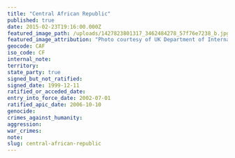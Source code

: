 ```yaml
---
title: "Central African Republic"
published: true
date: 2015-02-23T19:16:00.000Z
featured_image_path: /uploads/1427823801317_3462484278_57f76e7238_b.jpg
featured_image_attribution: "Photo courtesy of UK Department of International Development "
geocode: CAF
iso_code: CF
internal_note:
territory:
state_party: true
signed_but_not_ratified:
signed_date: 1999-12-11
ratified_or_acceded_date:
entry_into_force_date: 2002-07-01
ratified_apic_date: 2006-10-10
genocide:
crimes_against_humanity:
aggression:
war_crimes:
note:
slug: central-african-republic
---
```

